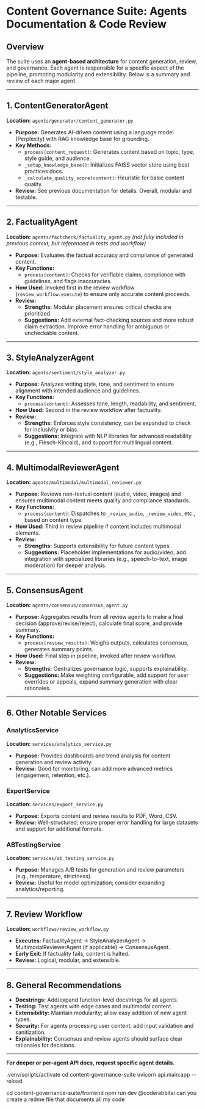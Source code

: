 # Content Governance Suite: Agents Documentation & Code Review

## Overview

The suite uses an **agent-based architecture** for content generation, review, and governance. Each agent is responsible for a specific aspect of the pipeline, promoting modularity and extensibility. Below is a summary and review of each major agent.

---

## 1. ContentGeneratorAgent
**Location:** `agents/generator/content_generator.py`

- **Purpose:** Generates AI-driven content using a language model (Perplexity) with RAG knowledge base for grounding.
- **Key Methods:**
  - `process(content_request)`: Generates content based on topic, type, style guide, and audience.
  - `_setup_knowledge_base()`: Initializes FAISS vector store using best practices docs.
  - `_calculate_quality_score(content)`: Heuristic for basic content quality.
- **Review:** See previous documentation for details. Overall, modular and testable.

---

## 2. FactualityAgent
**Location:** `agents/factcheck/factuality_agent.py` *(not fully included in previous context, but referenced in tests and workflow)*

- **Purpose:** Evaluates the factual accuracy and compliance of generated content.
- **Key Functions:**
  - `process(content)`: Checks for verifiable claims, compliance with guidelines, and flags inaccuracies.
- **How Used:** Invoked first in the review workflow (`review_workflow.execute`) to ensure only accurate content proceeds.
- **Review:**  
  - **Strengths:** Modular placement ensures critical checks are prioritized.
  - **Suggestions:** Add external fact-checking sources and more robust claim extraction. Improve error handling for ambiguous or uncheckable content.

---

## 3. StyleAnalyzerAgent
**Location:** `agents/sentiment/style_analyzer.py`

- **Purpose:** Analyzes writing style, tone, and sentiment to ensure alignment with intended audience and guidelines.
- **Key Functions:**
  - `process(content)`: Assesses tone, length, readability, and sentiment.
- **How Used:** Second in the review workflow after factuality.
- **Review:**  
  - **Strengths:** Enforces style consistency, can be expanded to check for inclusivity or bias.
  - **Suggestions:** Integrate with NLP libraries for advanced readability (e.g., Flesch-Kincaid), and support for multilingual content.

---

## 4. MultimodalReviewerAgent
**Location:** `agents/multimodal/multimodal_reviewer.py`

- **Purpose:** Reviews non-textual content (audio, video, images) and ensures multimodal content meets quality and compliance standards.
- **Key Functions:**
  - `process(content)`: Dispatches to `_review_audio`, `_review_video`, etc., based on content type.
- **How Used:** Third in review pipeline if content includes multimodal elements.
- **Review:**  
  - **Strengths:** Supports extensibility for future content types.
  - **Suggestions:** Placeholder implementations for audio/video; add integration with specialized libraries (e.g., speech-to-text, image moderation) for deeper analysis.

---

## 5. ConsensusAgent
**Location:** `agents/consensus/consensus_agent.py`

- **Purpose:** Aggregates results from all review agents to make a final decision (approve/revise/reject), calculate final score, and provide summary.
- **Key Functions:**
  - `process(review_results)`: Weighs outputs, calculates consensus, generates summary points.
- **How Used:** Final step in pipeline, invoked after review workflow.
- **Review:**  
  - **Strengths:** Centralizes governance logic, supports explainability.
  - **Suggestions:** Make weighting configurable, add support for user overrides or appeals, expand summary generation with clear rationales.

---

## 6. Other Notable Services

### AnalyticsService
**Location:** `services/analytics_service.py`
- **Purpose:** Provides dashboards and trend analysis for content generation and review activity.
- **Review:** Good for monitoring, can add more advanced metrics (engagement, retention, etc.).

### ExportService
**Location:** `services/export_service.py`
- **Purpose:** Exports content and review results to PDF, Word, CSV.
- **Review:** Well-structured; ensure proper error handling for large datasets and support for additional formats.

### ABTestingService
**Location:** `services/ab_testing_service.py`
- **Purpose:** Manages A/B tests for generation and review parameters (e.g., temperature, strictness).
- **Review:** Useful for model optimization; consider expanding analytics/reporting.

---

## 7. Review Workflow

**Location:** `workflows/review_workflow.py`

- **Executes:** FactualityAgent → StyleAnalyzerAgent → MultimodalReviewerAgent (if applicable) → ConsensusAgent.
- **Early Exit:** If factuality fails, content is halted.
- **Review:** Logical, modular, and extensible.

---

## 8. General Recommendations

- **Docstrings:** Add/expand function-level docstrings for all agents.
- **Testing:** Test agents with edge cases and multimodal content.
- **Extensibility:** Maintain modularity; allow easy addition of new agent types.
- **Security:** For agents processing user content, add input validation and sanitization.
- **Explainability:** Consensus and review agents should surface clear rationales for decisions.

---

**For deeper or per-agent API docs, request specific agent details.**


.venv/scripts/activate
cd content-governance-suite
uvicorn api.main:app --reload

cd content-governance-suite/frontend
npm run dev
@coderabbitai can you create a redme file that documents all my code